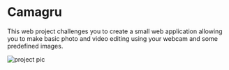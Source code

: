 # Camagru

This web project challenges you to create a small web application allowing you to
make basic photo and video editing using your webcam and some predefined images.

![project pic](https://res.cloudinary.com/smarwise/image/upload/v1579339283/samples/camagru.png)
